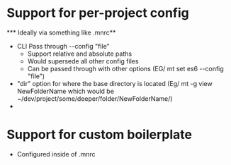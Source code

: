 # Support for per-project config
*** Ideally via something like .mnrc**
* CLI Pass through --config "file"
    * Support relative and absolute paths
    * Would supersede all other config files
    * Can be passed through with other options (EG/ mt set es6 --config "file")
* "dir" option for where the base directory is located (Eg/ mt -g view NewFolderName which would be ~/dev/project/some/deeper/folder/NewFolderName/)
* 
# Support for custom boilerplate
* Configured inside of .mnrc
